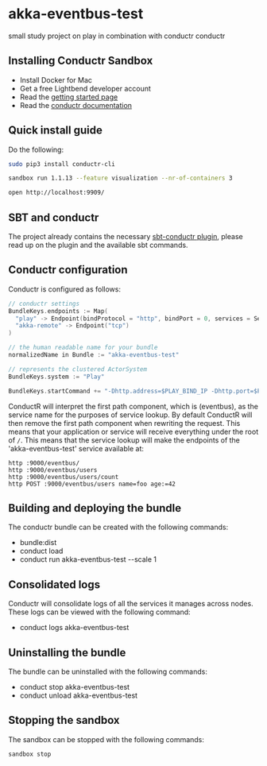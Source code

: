 # akka-eventbus-test
small study project on play in combination with conductr conductr

## Installing Conductr Sandbox

- Install Docker for Mac
- Get a free Lightbend developer account
- Read the [getting started page](https://www.lightbend.com/product/conductr/developer)
- Read the [conductr documentation](https://conductr.lightbend.com/)

## Quick install guide
Do the following:

```bash
sudo pip3 install conductr-cli

sandbox run 1.1.13 --feature visualization --nr-of-containers 3

open http://localhost:9909/
```

## SBT and conductr
The project already contains the necessary [sbt-conductr plugin](https://github.com/typesafehub/sbt-conductr), please
read up on the plugin and the available sbt commands.

## Conductr configuration
Conductr is configured as follows:

```scala
// conductr settings
BundleKeys.endpoints := Map(
  "play" -> Endpoint(bindProtocol = "http", bindPort = 0, services = Set(URI("http://:9000/eventbus"))),
  "akka-remote" -> Endpoint("tcp")
)

// the human readable name for your bundle
normalizedName in Bundle := "akka-eventbus-test"

// represents the clustered ActorSystem
BundleKeys.system := "Play"

BundleKeys.startCommand += "-Dhttp.address=$PLAY_BIND_IP -Dhttp.port=$PLAY_BIND_PORT -Dplay.akka.actor-system=$BUNDLE_SYSTEM"
```

ConductR will interpret the first path component, which is (eventbus), as the service name for the purposes of service lookup.
By default ConductR will then remove the first path component when rewriting the request. This means that your application or
service will receive everything under the root of `/`. This means that the service lookup will make the endpoints of the
'akka-eventbus-test' service available at:

```
http :9000/eventbus/
http :9000/eventbus/users
http :9000/eventbus/users/count
http POST :9000/eventbus/users name=foo age:=42
```

## Building and deploying the bundle
The conductr bundle can be created with the following commands:

- bundle:dist
- conduct load <tab>
- conduct run akka-eventbus-test --scale 1

## Consolidated logs
Conductr will consolidate logs of all the services it manages across nodes. These logs can be viewed with the following command:

- conduct logs akka-eventbus-test

## Uninstalling the bundle
The bundle can be uninstalled with the following commands:

- conduct stop akka-eventbus-test
- conduct unload akka-eventbus-test

## Stopping the sandbox
The sandbox can be stopped with the following commands:

```bash
sandbox stop
```